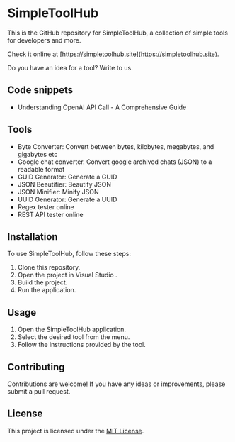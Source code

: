 ﻿
# SimpleToolHub

This is the GitHub repository for SimpleToolHub, a collection of simple tools for developers and more.

Check it online at [https://simpletoolhub.site](https://simpletoolhub.site).

Do you have an idea for a tool? Write to us.

## Code snippets

 - Understanding OpenAI API Call - A Comprehensive Guide

## Tools

- Byte Converter: Convert between bytes, kilobytes, megabytes, and gigabytes etc
- Google chat converter. Convert google archived chats (JSON) to a readable format
- GUID Generator: Generate a GUID
- JSON Beautifier: Beautify JSON
- JSON Minifier: Minify JSON
- UUID Generator: Generate a UUID
- Regex tester online
- REST API tester online
	 

## Installation

To use SimpleToolHub, follow these steps:

1. Clone this repository.
2. Open the project in Visual Studio .
3. Build the project.
4. Run the application.

## Usage

1. Open the SimpleToolHub application.
2. Select the desired tool from the menu.
3. Follow the instructions provided by the tool.

## Contributing

Contributions are welcome! If you have any ideas or improvements, please submit a pull request.

## License

This project is licensed under the [MIT License](LICENSE).
